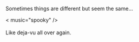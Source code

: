Sometimes things are different but seem the same...  

\< music="spooky" \/\>  
<br>
Like deja-vu all over again.
